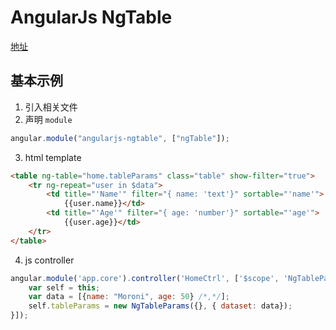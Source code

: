 # AngularJs NgTable
[地址](https://github.com/esvit/ng-table)

## 基本示例
1. 引入相关文件
2. 声明 `module`
```js
angular.module("angularjs-ngtable", ["ngTable"]);
```
3. html template
```html
<table ng-table="home.tableParams" class="table" show-filter="true">
    <tr ng-repeat="user in $data">
        <td title="'Name'" filter="{ name: 'text'}" sortable="'name'">
            {{user.name}}</td>
        <td title="'Age'" filter="{ age: 'number'}" sortable="'age'">
            {{user.age}}</td>
    </tr>
</table>
```
4. js controller
```js
angular.module('app.core').controller('HomeCtrl', ['$scope', 'NgTableParams', function ($scope, NgTableParams) {
    var self = this;
    var data = [{name: "Moroni", age: 50} /*,*/];
    self.tableParams = new NgTableParams({}, { dataset: data});
}]);

```
